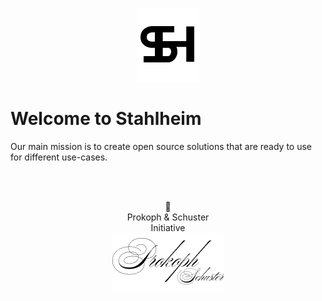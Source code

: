 <p align="center">
  <img src="./org_icon.png" /><br>
</p>

# Welcome to Stahlheim
Our main mission is to create open source solutions that are ready to use for different use-cases.

<br><br>
<p align="center">
  🫶<br>Prokoph & Schuster<br>Initiative<br>
  <img src="./base_icon.png" />
</p>
